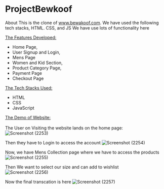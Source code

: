 # ProjectBewkoof
About This is the clone of www.bewakoof.com.  We have used the following tech stacks, HTML. CSS, and JS 
We have use lots of functionality here

 <ins>The Features Developed: </ins>
 <ul>
   <li>Home Page,</li>
   <li>User Signup and Login,</li>
   <li>Mens Page</li>
   <li>Women and Kid Section,</li>
   <li>Product Category Page,</li>
   <li>Payment Page</li>
   <li>Checkout Page</li>
 </ul>

  <ins>The Tech Stacks Used: </ins>
  <ul>
    <li>HTML</li>
    <li>CSS</li>
    <li>JavaScript</li>
  </ul>
  
   <ins>The Demo of Website:</ins> <br/><br/>
  The User on Visiting the website lands on the home page:
![Screenshot (2253)](https://user-images.githubusercontent.com/113687128/214493614-dbe4be35-7b1b-4208-b6b9-2477380182d1.png)

Then they have to Login to access the account
![Screenshot (2254)](https://user-images.githubusercontent.com/113687128/214494295-b83faeeb-7336-4ff2-b2aa-cde28898a5de.png)

Now, we have Mens Collection page where we have to access the products
![Screenshot (2255)](https://user-images.githubusercontent.com/113687128/214494869-cd5eab73-bfe1-496c-97c6-db2652a2d633.png)

Then We want to select our size and can add to wishlist 
![Screenshot (2256)](https://user-images.githubusercontent.com/113687128/214495007-217a3a13-ba1e-4cb5-9db8-1fa432d8148a.png)

Now the final transcation is here
![Screenshot (2257)](https://user-images.githubusercontent.com/113687128/214495036-cfd226d2-6377-4df4-8cbd-37b93c67b632.png)

